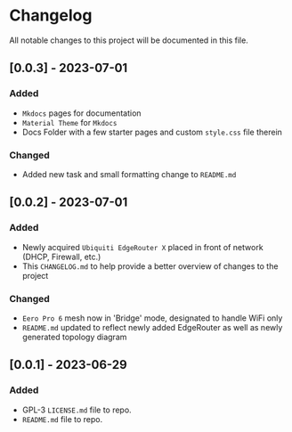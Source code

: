 # Changelog

All notable changes to this project will be documented in this file.

## [0.0.3] - 2023-07-01

### Added

- `Mkdocs` pages for documentation
- `Material Theme` for `Mkdocs`
- Docs Folder with a few starter pages and custom `style.css` file therein

### Changed

- Added new task and small formatting change to `README.md`

## [0.0.2] - 2023-07-01

### Added

- Newly acquired `Ubiquiti EdgeRouter X` placed in front of network (DHCP, Firewall, etc.)
- This `CHANGELOG.md` to help provide a better overview of changes to the project

### Changed

- `Eero Pro 6` mesh now in 'Bridge' mode, designated to handle WiFi only
- `README.md` updated to reflect newly added EdgeRouter as well as newly generated topology diagram

## [0.0.1] - 2023-06-29

### Added

- GPL-3 `LICENSE.md` file to repo.
- `README.md` file to repo.
